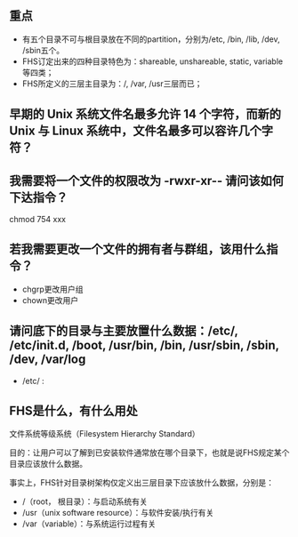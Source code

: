 

## 重点
- 有五个目录不可与根目录放在不同的partition，分别为/etc, /bin, /lib, /dev, /sbin五个。
- FHS订定出来的四种目录特色为：shareable, unshareable, static, variable等四类；
- FHS所定义的三层主目录为：/, /var, /usr三层而已；

## 早期的 Unix 系统文件名最多允许 14 个字符，而新的 Unix 与 Linux 系统中，文件名最多可以容许几个字符？

## 我需要将一个文件的权限改为 -rwxr-xr-- 请问该如何下达指令？
chmod 754 xxx
## 若我需要更改一个文件的拥有者与群组，该用什么指令？
- chgrp更改用户组
- chown更改用户

## 请问底下的目录与主要放置什么数据：/etc/, /etc/init.d, /boot, /usr/bin, /bin, /usr/sbin, /sbin, /dev, /var/log

- /etc/ : 

## FHS是什么，有什么用处

文件系统等级系统（Filesystem Hierarchy Standard）


目的：让用户可以了解到已安装软件通常放在哪个目录下，也就是说FHS规定某个目录应该放什么数据。

事实上，FHS针对目录树架构仅定义出三层目录下应该放什么数据，分别是：
- /（root， 根目录）：与启动系统有关
- /usr（unix software resource）：与软件安装/执行有关
- /var（variable）：与系统运行过程有关




